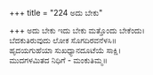 +++
title = "224 ಅದು ಬೇಕು"

+++
ಅದು ಬೇಕು ಇದು ಬೇಕು ಮತ್ತೊಂದು ಬೇಕೆಂದು।  
ಬೆದಕುತಿರುವುದು ಲೋಕ ಸೊಗದಿರವನೆಳಸಿ॥  
ಹೃದಯಗುಹೆಯಾ ಸುಖಧ್ಯಾನದೂಟೆಯೆ ಸಾಕ್ಷಿ।  
ಮುದಗಳಮಿತದ ನಿಧಿಗೆ - ಮಂಕುತಿಮ್ಮ॥  
